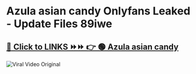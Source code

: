 
 # Azula asian candy Onlyfans Leaked - Update Files 89iwe

## <h2><a href="https://clipsfans.com/Azula_asian_candy&ref=git">🔗 Click to LINKS ⏩⏩ 👉 🟢 Azula asian candy </a></h2>

<a href="https://clipsfans.com/Azula_asian_candy&ref=git" rel="nofollow" data-target="animated-image.originalLink"><img src="https://i.ibb.co.com/xMMVF88/686577567.gif" alt="Viral Video Original" style="max-width: 100%; display: inline-block;" data-target="animated-image.originalImage"></a>

